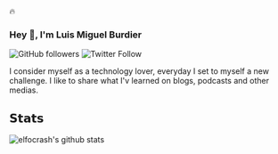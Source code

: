 :fire:


### Hey 👋, I'm Luis Miguel Burdier
![GitHub followers](https://img.shields.io/github/followers/burdier?style=for-the-badge)
![Twitter Follow](https://img.shields.io/twitter/follow/burdierluis?style=for-the-badge)


I consider myself as a  technology lover, everyday I set to  myself a new challenge. 
I like to share what I'v learned on  blogs, podcasts and  other  medias. 

## 𝗦𝘁𝗮𝘁𝘀


![elfocrash's github stats](https://github-readme-stats.vercel.app/api?username=burdier&show_icons=true&theme=dracula)

